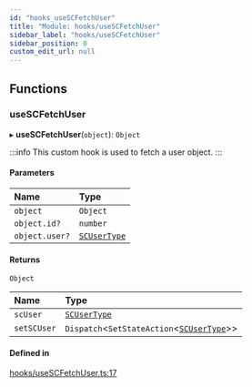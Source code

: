 ```yaml
---
id: "hooks_useSCFetchUser"
title: "Module: hooks/useSCFetchUser"
sidebar_label: "hooks/useSCFetchUser"
sidebar_position: 0
custom_edit_url: null
---
```


## Functions

### useSCFetchUser

▸ **useSCFetchUser**(`object`): `Object`

:::info
This custom hook is used to fetch a user object.
:::

#### Parameters

| Name | Type |
| :------ | :------ |
| `object` | `Object` |
| `object.id?` | `number` |
| `object.user?` | [`SCUserType`](../interfaces/types_user.SCUserType.md) |

#### Returns

`Object`

| Name | Type |
| :------ | :------ |
| `scUser` | [`SCUserType`](../interfaces/types_user.SCUserType.md) |
| `setSCUser` | `Dispatch`<`SetStateAction`<[`SCUserType`](../interfaces/types_user.SCUserType.md)\>\> |

#### Defined in

[hooks/useSCFetchUser.ts:17](https://github.com/selfcommunity/community-ui/blob/cab08cf/packages/sc-core/src/hooks/useSCFetchUser.ts#L17)
